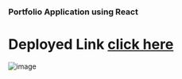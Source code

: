 ### Portfolio Application using React
# Deployed Link [click here](https://dev-raj-portfolio.netlify.app/)

![image](https://user-images.githubusercontent.com/106130828/192155020-4a804fc4-8354-4f13-af32-3bee53a83c50.png)
